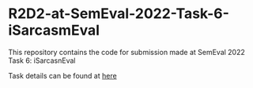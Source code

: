 # R2D2-at-SemEval-2022-Task-6-iSarcasmEval

This repository contains the code for submission made at SemEval 2022 Task 6: iSarcasnEval

Task details can be found at [here](https://codalab.lisn.upsaclay.fr/competitions/1340)